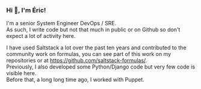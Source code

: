 ### Hi 👋, I'm Éric!

I'm a senior System Engineer DevOps / SRE.  
As such, I write code but not that much in public or on Github so don't expect a lot of activity here.

I have used Saltstack a lot over the past ten years and contributed to the community work on formulas, you can see part of this work on my repositories or at https://github.com/saltstack-formulas/.  
Previously, I also developed some Python/Django code but very few code is visible here.  
Before that, a long long time ago, I worked with Puppet.

